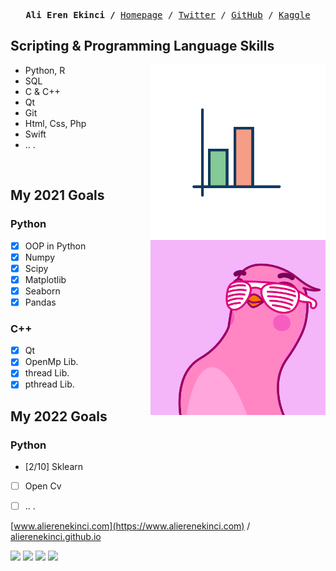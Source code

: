 <p><pre align="center">
<strong>Ali Eren Ekinci /</strong> <a href="https://www.alierenekinci.com">Homepage</a> / <a href="https://twitter.com/aliereneknci">Twitter</a> / <a href="https://github.com/alierenekinci">GitHub</a> / <a href="https://www.kaggle.com/alierenekinci">Kaggle</a></pre></p>


## Scripting & Programming Language Skills

<img align="right" src="img/chart.gif" width="280">

* Python, R
* SQL
* C & C++
* Qt
* Git
* Html, Css, Php
* Swift
* .. .

<br> 


## My 2021 Goals

<img align="right" src="img/YellowBoy.gif" width="280">

### Python
- [x] OOP in Python
- [x] Numpy
- [x] Scipy
- [x] Matplotlib
- [x] Seaborn
- [x] Pandas

### C++
- [x] Qt
- [x] OpenMp Lib.
- [x] thread Lib.
- [x] pthread Lib.

## My 2022 Goals
### Python
- [2/10] Sklearn
- [ ] Open Cv
- [ ] .. .




[www.alierenekinci.com](https://www.alierenekinci.com) / [alierenekinci.github.io](https://alierenekinci.github.io)

[![](https://img.shields.io/badge/twitter-%231DA1F2.svg?&style=for-the-badge&logo=twitter&logoColor=white)](https://www.twitter.com/aliereneknci)
[![](https://img.shields.io/badge/linkedin-%230077B5.svg?&style=for-the-badge&logo=linkedin&logoColor=white)](https://www.linkedin.com/in/alierenekinci/)
[![](https://img.shields.io/badge/medium-%2312100E.svg?&style=for-the-badge&logo=medium&logoColor=white)](https://medium.com/@alierenekinci)
[![](https://img.shields.io/badge/instagram-%23E4405F.svg?&style=for-the-badge&logo=instagram&logoColor=white)](https://www.instagram.com/alierenekinci)
